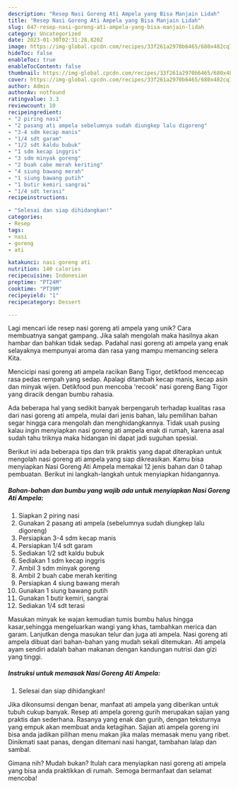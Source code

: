 ```yaml
---
description: "Resep Nasi Goreng Ati Ampela yang Bisa Manjain Lidah"
title: "Resep Nasi Goreng Ati Ampela yang Bisa Manjain Lidah"
slug: 647-resep-nasi-goreng-ati-ampela-yang-bisa-manjain-lidah
category: Uncategorized
date: 2023-01-30T02:31:28.820Z
image: https://img-global.cpcdn.com/recipes/33f261a2970b6465/680x482cq70/nasi-goreng-ati-ampela-foto-resep-utama.jpg
hideToc: false
enableToc: true
enableTocContent: false
thumbnail: https://img-global.cpcdn.com/recipes/33f261a2970b6465/680x482cq70/nasi-goreng-ati-ampela-foto-resep-utama.jpg
cover: https://img-global.cpcdn.com/recipes/33f261a2970b6465/680x482cq70/nasi-goreng-ati-ampela-foto-resep-utama.jpg
author: Admin
authorAv: notfound
ratingvalue: 3.3
reviewcount: 10
recipeingredient:
- "2 piring nasi"
- "2 pasang ati ampela sebelumnya sudah diungkep lalu digoreng"
- "3-4 sdm kecap manis"
- "1/4 sdt garam"
- "1/2 sdt kaldu bubuk"
- "1 sdm kecap inggris"
- "3 sdm minyak goreng"
- "2 buah cabe merah keriting"
- "4 siung bawang merah"
- "1 siung bawang putih"
- "1 butir kemiri sangrai"
- "1/4 sdt terasi"
recipeinstructions:

- "Selesai dan siap dihidangkan!"
categories:
- Resep
tags:
- nasi
- goreng
- ati

katakunci: nasi goreng ati 
nutrition: 140 calories
recipecuisine: Indonesian
preptime: "PT24M"
cooktime: "PT39M"
recipeyield: "1"
recipecategory: Dessert

---
```





Lagi mencari ide resep nasi goreng ati ampela yang unik? Cara membuatnya sangat gampang. Jika salah mengolah maka hasilnya akan hambar dan bahkan tidak sedap. Padahal nasi goreng ati ampela yang enak selayaknya mempunyai aroma dan rasa yang mampu memancing selera Kita.





Mencicipi nasi goreng ati ampela racikan Bang Tigor, detikfood mencecap rasa pedas rempah yang sedap. Apalagi ditambah kecap manis, kecap asin dan minyak wijen. Detikfood pun mencoba &#39;recook&#39; nasi goreng Bang Tigor yang diracik dengan bumbu rahasia.

Ada beberapa hal yang sedikit banyak berpengaruh terhadap kualitas rasa dari nasi goreng ati ampela, mulai dari jenis bahan, lalu pemilihan bahan segar hingga cara mengolah dan menghidangkannya. Tidak usah pusing kalau ingin menyiapkan nasi goreng ati ampela enak di rumah, karena asal sudah tahu triknya maka hidangan ini dapat jadi suguhan spesial.






Berikut ini ada beberapa tips dan trik praktis yang dapat diterapkan untuk mengolah nasi goreng ati ampela yang siap dikreasikan. Kamu bisa menyiapkan Nasi Goreng Ati Ampela memakai 12 jenis bahan dan 0 tahap pembuatan. Berikut ini langkah-langkah untuk menyiapkan hidangannya.

<!--inarticleads1-->

##### Bahan-bahan dan bumbu yang wajib ada untuk menyiapkan Nasi Goreng Ati Ampela:

1. Siapkan 2 piring nasi
1. Gunakan 2 pasang ati ampela (sebelumnya sudah diungkep lalu digoreng)
1. Persiapkan 3-4 sdm kecap manis
1. Persiapkan 1/4 sdt garam
1. Sediakan 1/2 sdt kaldu bubuk
1. Sediakan 1 sdm kecap inggris
1. Ambil 3 sdm minyak goreng
1. Ambil 2 buah cabe merah keriting
1. Persiapkan 4 siung bawang merah
1. Gunakan 1 siung bawang putih
1. Gunakan 1 butir kemiri, sangrai
1. Sediakan 1/4 sdt terasi


Masukan minyak ke wajan kemudian tumis bumbu halus hingga kasar,sehingga mengeluarkan wangi yang khas, tambahkan merica dan garam. Lanjutkan denga masukan telur dan juga ati ampela. Nasi goreng ati ampela dibuat dari bahan-bahan yang mudah sekali ditemukan. Ati ampela ayam sendiri adalah bahan makanan dengan kandungan nutrisi dan gizi yang tinggi. 

<!--inarticleads2-->

##### Instruksi untuk memasak Nasi Goreng Ati Ampela:


1. Selesai dan siap dihidangkan!

Jika dikonsumsi dengan benar, manfaat ati ampela yang diberikan untuk tubuh cukup banyak. Resep ati ampela goreng gurih merupakan sajian yang praktis dan sederhana. Rasanya yang enak dan gurih, dengan teksturnya yang empuk akan membuat anda ketagihan. Sajian ati ampela goreng ini bisa anda jadikan pilihan menu makan jika malas memasak menu yang ribet. Dinikmati saat panas, dengan ditemani nasi hangat, tambahan lalap dan sambal. 

Gimana nih? Mudah bukan? Itulah cara menyiapkan nasi goreng ati ampela yang bisa anda praktikkan di rumah. Semoga bermanfaat dan selamat mencoba!
